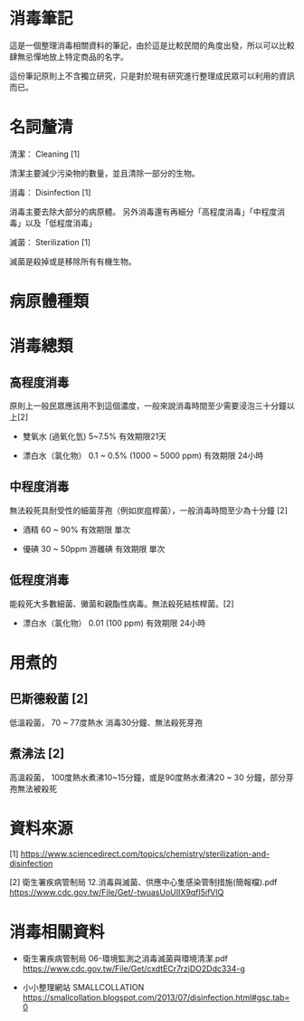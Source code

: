 # 消毒筆記
這是一個整理消毒相關資料的筆記，由於這是比較民間的角度出發，所以可以比較肆無忌憚地放上特定商品的名字。

這份筆記原則上不含獨立研究，只是對於現有研究進行整理成民眾可以利用的資訊而已。



# 名詞釐清

清潔： Cleaning [1]

清潔主要減少污染物的數量，並且清除一部分的生物。

消毒： Disinfection [1]

消毒主要去除大部分的病原體。
另外消毒還有再細分「高程度消毒」「中程度消毒」以及「低程度消毒」

滅菌： Sterilization [1]

滅菌是殺掉或是移除所有有機生物。


# 病原體種類


# 消毒總類

## 高程度消毒

原則上一般民眾應該用不到這個濃度，一般來說消毒時間至少需要浸泡三十分鐘以上[2]

* 雙氧水 (過氧化氫) 5~7.5% 有效期限21天

* 漂白水（氯化物） 0.1 ~ 0.5% (1000 ~ 5000 ppm) 有效期限 24小時 

## 中程度消毒

無法殺死具耐受性的細菌芽孢（例如炭疽桿菌），一般消毒時間至少為十分鐘 [2]

* 酒精 60 ~ 90% 有效期限 單次

* 優碘 30 ~ 50ppm 游離碘 有效期限 單次

## 低程度消毒

能殺死大多數細菌、黴菌和親酯性病毒。無法殺死結核桿菌。[2]

* 漂白水（氯化物） 0.01 (100 ppm) 有效期限 24小時 

# 用煮的

## 巴斯德殺菌 [2]
低溫殺菌， 70 ~ 77度熱水 消毒30分鐘、無法殺死芽孢

## 煮沸法 [2]
高溫殺菌， 100度熱水煮沸10~15分鐘，或是90度熱水煮沸20 ~ 30 分鐘，部分芽孢無法被殺死



# 資料來源

[1]  https://www.sciencedirect.com/topics/chemistry/sterilization-and-disinfection

[2] 衛生署疾病管制局 12.消毒與滅菌、供應中心隻感染管制措施(簡報檔).pdf https://www.cdc.gov.tw/File/Get/-twuasUoUIIX9qfI5ifVlQ


# 消毒相關資料

* 衛生署疾病管制局 06-環境監測之消毒滅菌與環境清潔.pdf https://www.cdc.gov.tw/File/Get/cxdtECr7rziDO2Ddc334-g

* 小小整理網站 SMALLCOLLATION https://smallcollation.blogspot.com/2013/07/disinfection.html#gsc.tab=0
